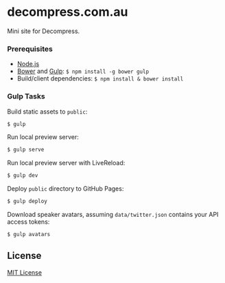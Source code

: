 # decompress.com.au

Mini site for Decompress.

### Prerequisites

 - [Node.js](http://nodejs.org)
 - [Bower](http://bower.io) and [Gulp](http://gulpjs.com): `$ npm install -g bower gulp`
 - Build/client dependencies: `$ npm install & bower install`

### Gulp Tasks

Build static assets to `public`:

```bash
$ gulp
```

Run local preview server:

```bash
$ gulp serve
```

Run local preview server with LiveReload:

```bash
$ gulp dev
```

Deploy `public` directory to GitHub Pages:

```bash
$ gulp deploy
```

Download speaker avatars, assuming `data/twitter.json` contains your API access tokens:

```bash
$ gulp avatars
```

## License

[MIT License](http://en.wikipedia.org/wiki/MIT_License)
